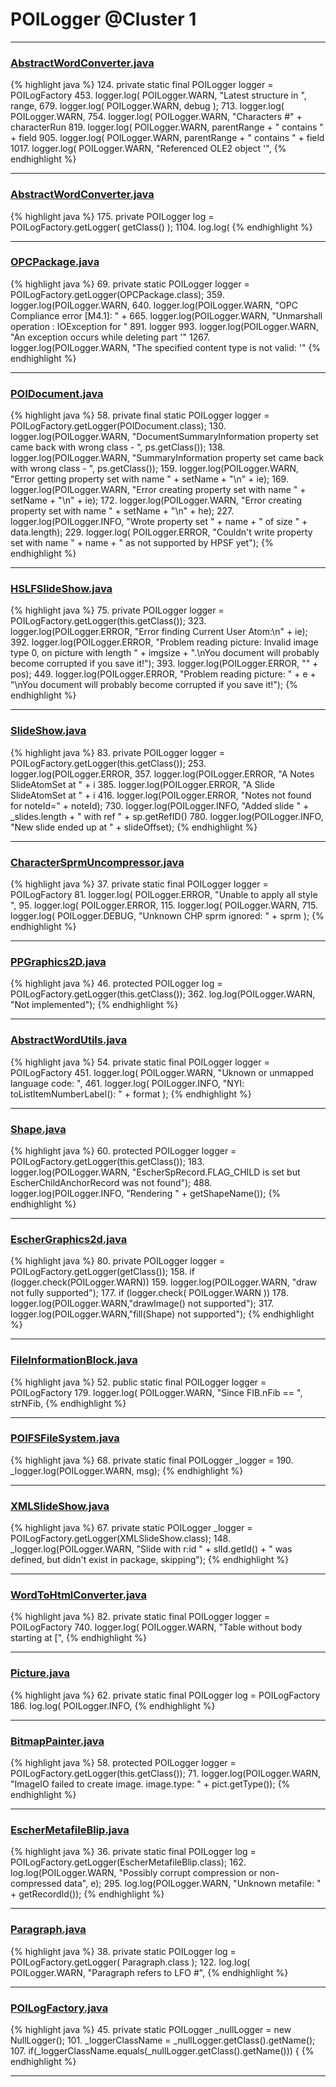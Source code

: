 # POILogger @Cluster 1

***

### [AbstractWordConverter.java](https://searchcode.com/codesearch/view/97383976/)
{% highlight java %}
124. private static final POILogger logger = POILogFactory
453.             logger.log( POILogger.WARN, "Latest structure in ", range,
679.     logger.log( POILogger.WARN, debug );
713.         logger.log( POILogger.WARN,
754.         logger.log( POILogger.WARN, "Characters #" + characterRun
819.             logger.log( POILogger.WARN, parentRange + " contains " + field
905.     logger.log( POILogger.WARN, parentRange + " contains " + field
1017.         logger.log( POILogger.WARN, "Referenced OLE2 object '",
{% endhighlight %}

***

### [AbstractWordConverter.java](https://searchcode.com/codesearch/view/97383976/)
{% highlight java %}
175. private POILogger log = POILogFactory.getLogger( getClass() );
1104.                 log.log(
{% endhighlight %}

***

### [OPCPackage.java](https://searchcode.com/codesearch/view/97406292/)
{% highlight java %}
69. private static POILogger logger = POILogFactory.getLogger(OPCPackage.class);
359.   logger.log(POILogger.WARN, 
640.          logger.log(POILogger.WARN, "OPC Compliance error [M4.1]: " +
665.         logger.log(POILogger.WARN, "Unmarshall operation : IOException for "
891.     logger
993.   logger.log(POILogger.WARN, "An exception occurs while deleting part '"
1267.   logger.log(POILogger.WARN, "The specified content type is not valid: '"
{% endhighlight %}

***

### [POIDocument.java](https://searchcode.com/codesearch/view/97383067/)
{% highlight java %}
58. private final static POILogger logger = POILogFactory.getLogger(POIDocument.class);
130.     logger.log(POILogger.WARN, "DocumentSummaryInformation property set came back with wrong class - ", ps.getClass());
138.     logger.log(POILogger.WARN, "SummaryInformation property set came back with wrong class - ", ps.getClass());
159.       logger.log(POILogger.WARN, "Error getting property set with name " + setName + "\n" + ie);
169.       logger.log(POILogger.WARN, "Error creating property set with name " + setName + "\n" + ie);
172.       logger.log(POILogger.WARN, "Error creating property set with name " + setName + "\n" + he);
227.     logger.log(POILogger.INFO, "Wrote property set " + name + " of size " + data.length);
229.     logger.log( POILogger.ERROR, "Couldn't write property set with name " + name + " as not supported by HPSF yet");
{% endhighlight %}

***

### [HSLFSlideShow.java](https://searchcode.com/codesearch/view/97394255/)
{% highlight java %}
75. private POILogger logger = POILogFactory.getLogger(this.getClass());
323.   logger.log(POILogger.ERROR, "Error finding Current User Atom:\n" + ie);
392.     logger.log(POILogger.ERROR, "Problem reading picture: Invalid image type 0, on picture with length " + imgsize + ".\nYou document will probably become corrupted if you save it!");
393.     logger.log(POILogger.ERROR, "" + pos);
449.       logger.log(POILogger.ERROR, "Problem reading picture: " + e + "\nYou document will probably become corrupted if you save it!");
{% endhighlight %}

***

### [SlideShow.java](https://searchcode.com/codesearch/view/97394959/)
{% highlight java %}
83. private POILogger logger = POILogFactory.getLogger(this.getClass());
253.   logger.log(POILogger.ERROR,
357.         logger.log(POILogger.ERROR, "A Notes SlideAtomSet at " + i
385.         logger.log(POILogger.ERROR, "A Slide SlideAtomSet at " + i
416.         logger.log(POILogger.ERROR, "Notes not found for noteId=" + noteId);
730.   logger.log(POILogger.INFO, "Added slide " + _slides.length + " with ref " + sp.getRefID()
780.   logger.log(POILogger.INFO, "New slide ended up at " + slideOffset);
{% endhighlight %}

***

### [CharacterSprmUncompressor.java](https://searchcode.com/codesearch/view/97384370/)
{% highlight java %}
37. private static final POILogger logger = POILogFactory
81.             logger.log( POILogger.ERROR, "Unable to apply all style ",
95.         logger.log( POILogger.ERROR,
115.                 logger.log( POILogger.WARN,
715.       logger.log( POILogger.DEBUG, "Unknown CHP sprm ignored: " + sprm );
{% endhighlight %}

***

### [PPGraphics2D.java](https://searchcode.com/codesearch/view/97394403/)
{% highlight java %}
46. protected POILogger log = POILogFactory.getLogger(this.getClass());
362.     log.log(POILogger.WARN, "Not implemented");
{% endhighlight %}

***

### [AbstractWordUtils.java](https://searchcode.com/codesearch/view/97383984/)
{% highlight java %}
54. private static final POILogger logger = POILogFactory
451.         logger.log( POILogger.WARN, "Uknown or unmapped language code: ",
461.       logger.log( POILogger.INFO, "NYI: toListItemNumberLabel(): " + format );
{% endhighlight %}

***

### [Shape.java](https://searchcode.com/codesearch/view/97394276/)
{% highlight java %}
60. protected POILogger logger = POILogFactory.getLogger(this.getClass());
183.             logger.log(POILogger.WARN, "EscherSpRecord.FLAG_CHILD is set but EscherChildAnchorRecord was not found");
488.     logger.log(POILogger.INFO, "Rendering " + getShapeName());
{% endhighlight %}

***

### [EscherGraphics2d.java](https://searchcode.com/codesearch/view/97401504/)
{% highlight java %}
80. private POILogger logger = POILogFactory.getLogger(getClass());
158.         if (logger.check(POILogger.WARN))
159.             logger.log(POILogger.WARN, "draw not fully supported");
177.     if (logger.check( POILogger.WARN ))
178.         logger.log(POILogger.WARN,"drawImage() not supported");
317.         logger.log(POILogger.WARN,"fill(Shape) not supported");
{% endhighlight %}

***

### [FileInformationBlock.java](https://searchcode.com/codesearch/view/97384033/)
{% highlight java %}
52. public static final POILogger logger = POILogFactory
179.     logger.log( POILogger.WARN, "Since FIB.nFib == ", strNFib,
{% endhighlight %}

***

### [POIFSFileSystem.java](https://searchcode.com/codesearch/view/97397929/)
{% highlight java %}
68. private static final POILogger _logger =
190.           _logger.log(POILogger.WARN, msg);
{% endhighlight %}

***

### [XMLSlideShow.java](https://searchcode.com/codesearch/view/97406883/)
{% highlight java %}
67. private static POILogger _logger = POILogFactory.getLogger(XMLSlideShow.class);
148.                     _logger.log(POILogger.WARN, "Slide with r:id " + slId.getId() + " was defined, but didn't exist in package, skipping");
{% endhighlight %}

***

### [WordToHtmlConverter.java](https://searchcode.com/codesearch/view/97383966/)
{% highlight java %}
82. private static final POILogger logger = POILogFactory
740.         logger.log( POILogger.WARN, "Table without body starting at [",
{% endhighlight %}

***

### [Picture.java](https://searchcode.com/codesearch/view/97384428/)
{% highlight java %}
62. private static final POILogger log = POILogFactory
186.             log.log( POILogger.INFO,
{% endhighlight %}

***

### [BitmapPainter.java](https://searchcode.com/codesearch/view/97394526/)
{% highlight java %}
58. protected POILogger logger = POILogFactory.getLogger(this.getClass());
71.         logger.log(POILogger.WARN, "ImageIO failed to create image. image.type: " + pict.getType());
{% endhighlight %}

***

### [EscherMetafileBlip.java](https://searchcode.com/codesearch/view/97383934/)
{% highlight java %}
36. private static final POILogger log = POILogFactory.getLogger(EscherMetafileBlip.class);
162.         log.log(POILogger.WARN, "Possibly corrupt compression or non-compressed data", e);
295.     log.log(POILogger.WARN, "Unknown metafile: " + getRecordId());
{% endhighlight %}

***

### [Paragraph.java](https://searchcode.com/codesearch/view/97384407/)
{% highlight java %}
38. private static POILogger log = POILogFactory.getLogger( Paragraph.class );
122.             log.log( POILogger.WARN, "Paragraph refers to LFO #",
{% endhighlight %}

***

### [POILogFactory.java](https://searchcode.com/codesearch/view/97399957/)
{% highlight java %}
45. private static POILogger _nullLogger = new NullLogger();
101.         _loggerClassName = _nullLogger.getClass().getName();
107.     if(_loggerClassName.equals(_nullLogger.getClass().getName())) {
{% endhighlight %}

***

